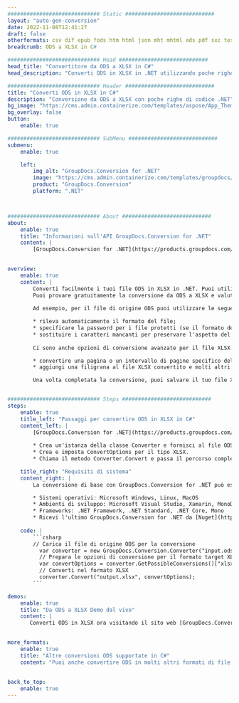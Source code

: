 ```yaml
---
############################# Static ############################
layout: "auto-gen-conversion"
date: 2022-11-08T12:41:27
draft: false
otherformats: csv dif epub fods htm html json mht mhtml ods pdf sxc tex tsv xlam xls xlsb xlsm xlsx xlt xltm xltx xml xps
breadcrumb: ODS a XLSX in C#

############################# Head ############################
head_title: "Convertitore da ODS a XLSX in C#"
head_description: "Converti ODS in XLSX in .NET utilizzando poche righe di codice. Utilizza l'API di conversione dei documenti di GroupDocs per convertire oltre 160 formati di file."

############################# Header ############################
title: "Converti ODS in XLSX in C#"
description: "Conversione da ODS a XLSX con poche righe di codice .NET"
bg_image: "https://cms.admin.containerize.com/templates/aspose/App_Themes/V3/images/bg/header1.png"
bg_overlay: false
button:
    enable: true

############################# SubMenu ############################
submenu:
    enable: true

    left:
        img_alt: "GroupDocs.Conversion for .NET"
        image: "https://cms.admin.containerize.com/templates/groupdocs/images/product-logos/90x90-noborder/groupdocs-conversion-net.png"
        product: "GroupDocs.Conversion"
        platform: ".NET"



############################# About ############################
about:
    enable: true
    title: "Informazioni sull'API GroupDocs.Conversion for .NET"
    content: |
        [GroupDocs.Conversion for .NET](https://products.groupdocs.com/conversion/net/) può essere utilizzato per convertire Microsoft Word, Excel, PowerPoint, PDF, Visio e altri formati. GroupDocs.Conversion è un'API standalone adatta per sistemi interni e back-end in cui sono richieste prestazioni elevate. Non dipende da alcun software come Microsoft o Open Office.
    

overview:
    enable: true
    content: |
        Converti facilmente i tuoi file ODS in XLSX in .NET. Puoi utilizzare solo un paio di righe di codice C# in qualsiasi piattaforma a tua scelta come: Windows, Linux, macOS.
        Puoi provare gratuitamente la conversione da ODS a XLSX e valutare la qualità dei risultati della conversione. Insieme a semplici scenari di conversione di file, puoi provare opzioni più avanzate per caricare il file di origine ODS e per salvare il risultato di output XLSX. 
        
        Ad esempio, per il file di origine ODS puoi utilizzare le seguenti opzioni di caricamento:

        * rileva automaticamente il formato del file;
        * specificare la password per i file protetti (se il formato del file lo supporta);
        * sostituire i caratteri mancanti per preservare l'aspetto del documento.
        
        Ci sono anche opzioni di conversione avanzate per il file XLSX:

        * convertire una pagina o un intervallo di pagine specifico del documento;
        * aggiungi una filigrana al file XLSX convertito e molti altri.

        Una volta completata la conversione, puoi salvare il tuo file XLSX nel percorso del file locale o in qualsiasi archivio di terze parti come FTP, Amazon S3, Google Drive, Dropbox ecc. Nota: per convertire ODS in {{ TO}} non è necessario alcun software aggiuntivo installato, come MS Office, Open Office, Adobe Acrobat Reader ecc.


############################# Steps ############################
steps:
    enable: true
    title_left: "Passaggi per convertire ODS in XLSX in C#"
    content_left: |
        [GroupDocs.Conversion for .NET](https://products.groupdocs.com/conversion/net/) consente agli sviluppatori di convertire facilmente un file ODS in XLSX con poche righe di codice.
        
        * Crea un'istanza della classe Converter e fornisci al file ODS il percorso completo
        * Crea e imposta ConvertOptions per il tipo XLSX.
        * Chiama il metodo Converter.Convert e passa il percorso completo e il formato (XLSX) come parametro

    title_right: "Requisiti di sistema"
    content_right: |
        La conversione di base con GroupDocs.Conversion for .NET può essere eseguita in pochi semplici passaggi. Le nostre API sono supportate su tutte le principali piattaforme e sistemi operativi. Prima di eseguire il codice seguente, assicurati di avere i seguenti prerequisiti installati sul tuo sistema.

        * Sistemi operativi: Microsoft Windows, Linux, MacOS
        * Ambienti di sviluppo: Microsoft Visual Studio, Xamarin, MonoDevelop
        * Frameworks: .NET Framework, .NET Standard, .NET Core, Mono
        * Ricevi l'ultimo GroupDocs.Conversion for .NET da [Nuget](https://www.nuget.org/packages/groupdocs.conversion)
         
    code: |
        ```csharp    
        // Carica il file di origine ODS per la conversione
          var converter = new GroupDocs.Conversion.Converter("input.ods");
          // Prepara le opzioni di conversione per il formato target XLSX
          var convertOptions = converter.GetPossibleConversions()["xlsx"].ConvertOptions;
          // Converti nel formato XLSX
          converter.Convert("output.xlsx", convertOptions);
        ```

demos:
    enable: true
    title: "Da ODS a XLSX Demo dal vivo"
    content: |
       Converti ODS in XLSX ora visitando il sito web [GroupDocs.Conversion App](https://products.groupdocs.app/conversion/family). La demo online presenta i seguenti vantaggi
          

more_formats:
    enable: true
    title: "Altre conversioni ODS supportate in C#"
    content: "Puoi anche convertire ODS in molti altri formati di file. Si prega di consultare l'elenco di seguito."
       
       
back_to_top:
    enable: true
---
```

